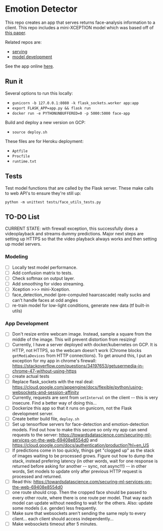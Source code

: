 # Emotion Detector

This repo creates an app that serves returns face-analysis information to a client. This repo includes a mini-XCEPTION model which was based off of [this paper](https://arxiv.org/pdf/1710.07557.pdf).

Related repos are:

- [serving](https://github.com/camoverride/tf_models_serving)
- [model development](https://github.com/camoverride/models)

See the app online [here]().

## Run it

Several options to run this locally:

- `gunicorn -b 127.0.0.1:8080 -k flask_sockets.worker app:app`
- `export FLASK_APP=app.py && flask run`
- `docker run -e PYTHONUNBUFFERED=0 -p 5000:5000 face-app`

Build and deploy a new version on GCP:

- `source deploy.sh`

These files are for Heroku deployment:

- `Aptfile`
- `Procfile`
- `runtime.txt`

## Tests

Test model functions that are called by the Flask server. These make calls to web API's to ensure they're still up:

`python -m unittest tests/face_utils_tests.py`

## TO-DO List

CURRENT STATE: with firewall exception, this successfully does a videoplayback and streams dummy predictions. Major next steps are setting up HTTPS so that the video playback always works and then setting up model servers.

### Modeling

- [ ] Locally test model performance.
- [ ] Add confusion matrix to tests.
- [ ] Check softmax on output layer.
- [ ] Add smoothing for video streaming.
- [ ] Xception >>> mini-Xception.
- [ ] face_detection_model (pre-compuled haarcascade) really sucks and can't handle faces at odd angles
- [ ] re-train model for low-light conditions, generate new data (tf built-in utils)

### App Development

- [ ] Don't resize entire webcam image. Instead, sample a square from the middle of the image. This will prevent distortion from resizing!
- [ ] Currently, I have a server deployed with docker/kubernetes on GCP. It is HTTP, not HTTPS, so the webcam doesn't work (Chrome blocks `getMediaDevices` from HTTP connections). To get around this, I put an exception for my app in chrome's firewall: https://stackoverflow.com/questions/34197653/getusermedia-in-chrome-47-without-using-https
- [ ] create actual tests
- [ ] Replace flask_sockets with the real deal: https://cloud.google.com/appengine/docs/flexible/python/using-websockets-and-session-affinity
- [ ] Currently, requests are sent from `setInterval` on the client -- this is very insecure. Find a better way of doing this...
- [ ] Dockerize this app so that it runs on gunicorn, not the Flask development server.
- [ ] Create better build file, `deploy.sh`
- [ ] Set up tensorflow servers for face-detection and emotion-detection models. Find out how to make this secure so only my app can send requests to the server: https://towardsdatascience.com/securing-ml-services-on-the-web-69408e8554d0 and https://cloud.google.com/docs/authentication/production?hl=en_US
- [ ] If predictions come in too quickly, things get "clogged up" as the stack of images waiting to be processed grows. Figure out how to dump the stack, instead prefering latency (in other words, wait for one response is returned before asking for another -- sync, not async!!!) -- in other words, Set models to update only after previous HTTP request is processed and returned.
- [ ] Read this: https://towardsdatascience.com/securing-ml-services-on-the-web-69408e8554d0
- [ ] one route should crop. Then the cropped face should be passed to every other route, where there is one route per model. That way each model can update without needing to wait for the others. Also: update some models (i.e. gender) less frequently.
- [ ] Make sure that websockets aren't sending the same reply to every client... each client should access independently...
- [ ] Make websockets timeout after 5 minutes.

